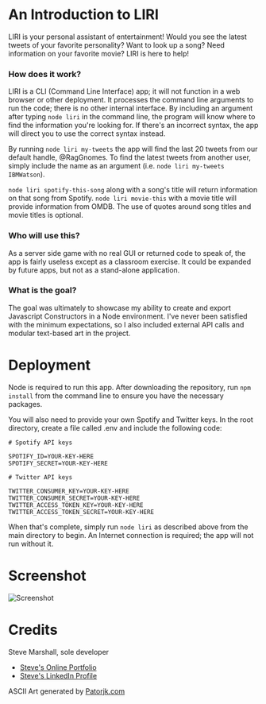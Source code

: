 # An Introduction to LIRI
LIRI is your personal assistant of entertainment! Would you see the latest tweets of your favorite personality? Want to look up a song? Need information on your favorite movie? LIRI is here to help!

### How does it work?
LIRI is a CLI (Command Line Interface) app; it will not function in a web browser or other deployment. It processes the command line arguments to run the code; there is no other internal interface. By including an argument after typing `node liri` in the command line, the program will know where to find the information you're looking for. If there's an incorrect syntax, the app will direct you to use the correct syntax instead.

By running `node liri my-tweets` the app will find the last 20 tweets from our default handle, @RagGnomes. To find the latest tweets from another user, simply include the name as an argument (i.e. `node liri my-tweets IBMWatson`).

`node liri spotify-this-song` along with a song's title will return information on that song from Spotify. `node liri movie-this` with a movie title will provide information from OMDB. The use of quotes around song titles and movie titles is optional.

### Who will use this?
As a server side game with no real GUI or returned code to speak of, the app is fairly useless except as a classroom exercise. It could be expanded by future apps, but not as a stand-alone application.

### What is the goal?
The goal was ultimately to showcase my ability to create and export Javascript Constructors in a Node environment. I've never been satisfied with the minimum expectations, so I also included external API calls and modular text-based art in the project.

# Deployment
Node is required to run this app. After downloading the repository, run `npm install` from the command line to ensure you have the necessary packages.

You will also need to provide your own Spotify and Twitter keys. In the root directory, create a file called .env and include the following code:

```
# Spotify API keys

SPOTIFY_ID=YOUR-KEY-HERE
SPOTIFY_SECRET=YOUR-KEY-HERE

# Twitter API keys

TWITTER_CONSUMER_KEY=YOUR-KEY-HERE
TWITTER_CONSUMER_SECRET=YOUR-KEY-HERE
TWITTER_ACCESS_TOKEN_KEY=YOUR-KEY-HERE
TWITTER_ACCESS_TOKEN_SECRET=YOUR-KEY-HERE
```

When that's complete, simply run `node liri` as described above from the main directory to begin. An Internet connection is required; the app will not run without it.

# Screenshot
![Screenshot](http://www.fullstacksteve.com/wp-content/uploads/2018/01/liri-2.png)

# Credits
Steve Marshall, sole developer
* [Steve's Online Portfolio](http://fullstacksteve.com/)
* [Steve's LinkedIn Profile](https://www.linkedin.com/in/sonoa/)

ASCII Art generated by [Patorjk.com](http://patorjk.com/software/taag/#p=display&f=Small&t=FullStackSteve)